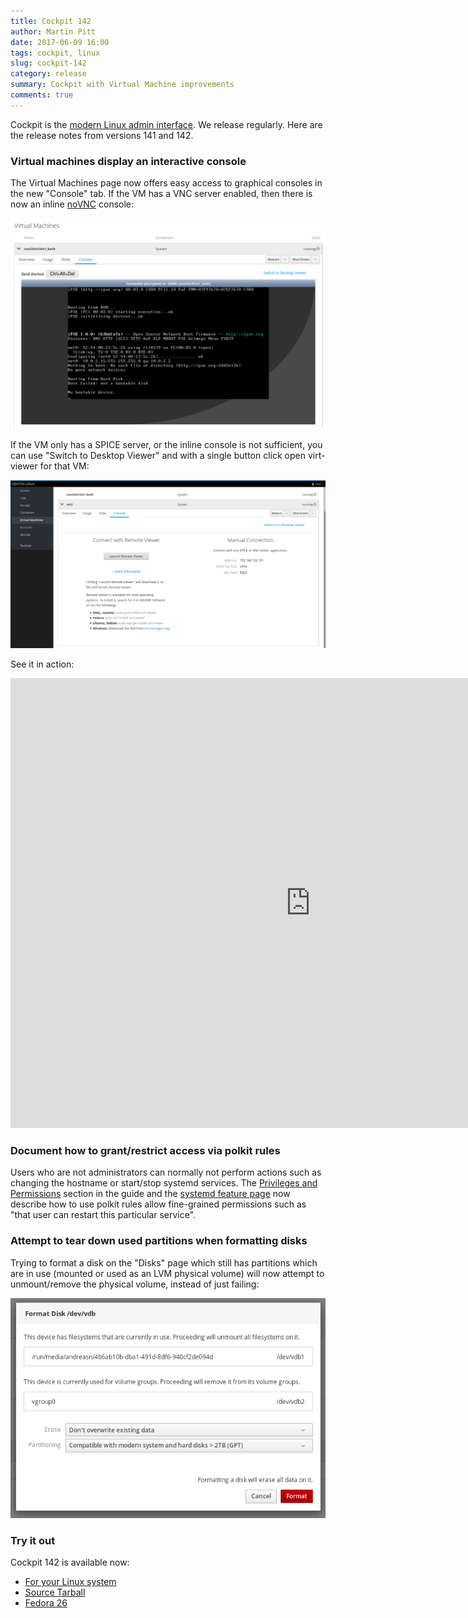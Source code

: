 ```yaml
---
title: Cockpit 142
author: Martin Pitt
date: 2017-06-09 16:00
tags: cockpit, linux
slug: cockpit-142
category: release
summary: Cockpit with Virtual Machine improvements
comments: true
---
```


Cockpit is the [modern Linux admin interface](http://cockpit-project.org/). We release regularly.
Here are the release notes from versions 141 and 142.

### Virtual machines display an interactive console

The Virtual Machines page now offers easy access to graphical consoles in the new "Console" tab. If the VM has a VNC server
enabled, then there is now an inline [noVNC](https://github.com/novnc/noVNC) console:

![Machines inline console](images/machines-inline-console.png)

If the VM only has a SPICE server, or the inline console is not sufficient, you can use "Switch to Desktop Viewer" and with a
single button click open virt-viewer for that VM:

![Machines external console](images/machines-external-console.png)

See it in action:

<iframe width="960" height="720" src="https://www.youtube.com/embed/_zVi44KQ8KU?rel=0" frameborder="0" allowfullscreen></iframe>

### Document how to grant/restrict access via polkit rules

Users who are not administrators can normally not perform actions such as
changing the hostname or start/stop systemd services. The
[Privileges and Permissions](http://cockpit-project.org/guide/latest/privileges.html#privileges-polkit)
section in the guide and the
[systemd feature page](http://cockpit-project.org/guide/latest/feature-systemd.html) now describe how to use polkit
rules allow fine-grained permissions such as "that user can restart this particular service".

### Attempt to tear down used partitions when formatting disks

Trying to format a disk on the "Disks" page which still has partitions which are in use (mounted or used as an LVM
physical volume) will now attempt to unmount/remove the physical volume, instead of just failing:

![Automatic device teardown](images/cockpit-storage-teardown-device.png)

### Try it out

Cockpit 142 is available now:

 * [For your Linux system](http://cockpit-project.org/running.html)
 * [Source Tarball](https://github.com/cockpit-project/cockpit/releases/tag/142)
 * [Fedora 26](https://bodhi.fedoraproject.org/updates/cockpit-142-1.fc26)

